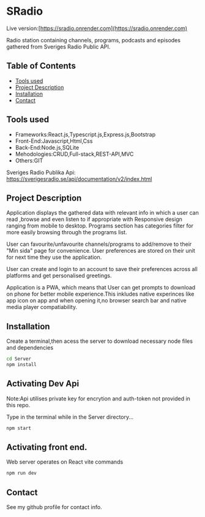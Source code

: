 # SRadio 
Live version:[https://sradio.onrender.com](https://sradio.onrender.com)

Radio station containing channels, programs, podcasts and episodes gathered from Sveriges Radio Public API.

## Table of Contents
- [Tools used](#Tools-used)
- [Project Description](#project-description)
- [Installation](#installation)
- [Contact](#contact)

## Tools used
- Frameworks:React.js,Typescript.js,Express.js,Bootstrap
- Front-End:Javascript,Html,Css
- Back-End:Node.js,SQLite
- Mehodologies:CRUD,Full-stack,REST-API,MVC
- Others:GIT

Sveriges Radio Publika Api:
https://sverigesradio.se/api/documentation/v2/index.html

## Project Description

Application displays the gathered data with relevant info in which a user can read ,browse and even listen to if appropriate with Responsive design ranging from mobile to desktop. Programs section has categories filter for more easily browsing through the programs list.

User can favourite/unfavourite channels/programs to add/remove to their "Min sida" page for convenience. User preferences are stored on their unit for next time they use the application.

User can create and login to an account to save their preferences across all platforms and get personalised greetings.

Application is a PWA, which means that User can get prompts to download on phone for better mobile experience.This inkludes native experinces like app icon on app and when opening it,no browser search bar and native media player compatiability. 

## Installation
Create a terminal,then acess the server to download necessary node files and dependencies
```bash
cd Server
npm install
```
## Activating Dev Api
Note:Api utilises private key for encrytion and auth-token not provided in this repo.

Type in the terminal while in the Server directory...
```bash
npm start
```

## Activating front end.
Web server operates on React vite commands
```bash
npm run dev
```

## Contact
See my github profile for contact info.
